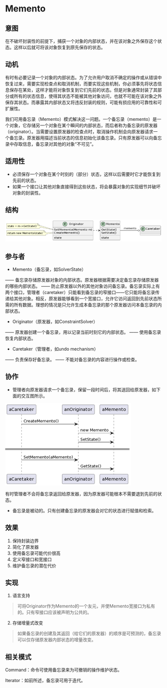 # Memento

## 意图

在不破坏封装性的前提下，捕获一个对象的内部状态，并在该对象之外保存这个状态。这样以后就可将该对象恢复到原先保存的状态。

## 动机

有时有必要记录一个对象的内部状态。为了允许用户取消不确定的操作或从错误中恢复过来，需要实现检查点和取消机制，而要实现这些机制，你必须事先将状态信息保存在某处，这样才能将对象恢复到它们先前的状态。但是对象通常封装了其部分或所有的状态信息，使得其状态不能被其他对象访问，也就不可能在该对象之外保存其状态。而暴露其内部状态又将违反封装的规则，可能有损应用的可靠性和可扩展性。

我们可用备忘录（Memento）模式解决这一问题。一个备忘录（memento）是一个对象，它存储另一个对象在某个瞬间的内部状态，而后者称为备忘录的原发器（originator）。当需要设置原发器的检查点时，取消操作机制会向原发器请求一个备忘录。原发器用描述当前状态的信息初始化该备忘录。只有原发器可以向备忘录中存取信息，备忘录对其他的对象“不可见”。

## 适用性

- 必须保存一个对象在某个时刻的（部分）状态，这样以后需要时它才能恢复到先前的状态。
- 如果一个接口让其他对象直接得到这些状态，将会暴露对象的实现细节并破坏对象的封装性。

## 结构

![Memento](Memento.png)

## 参与者

- Memento（备忘录，如SolverState）

—— 备忘录存储原发器对象的内部状态。原发器根据需要决定备忘录存储原发器的哪些内部状态。
—— 防止原发器以外的其他对象访问备忘录。备忘录实际上有两个接口，管理者（caretaker）只能看到备忘录的窄接口——它只能将备忘录传递给其他对象。相反，原发器能够看到一个宽接口，允许它访问返回到先前状态所需的所有数据。理想的情况是只允许生成本备忘录的那个原发器访问本备忘录的内部状态。

- Originator（原发器，如ConstraintSolver）

—— 原发器创建一个备忘录，用以记录当前时刻它的内部状态。
—— 使用备忘录恢复内部状态。

- Caretaker（管理者，如undo mechanism）

—— 负责保存好备忘录。
—— 不能对备忘录的内容进行操作或检查。

## 协作

- 管理者向原发器请求一个备忘录，保留一段时间后，将其送回给原发器，如下面的交互图所示。

![MementoInteraction](MementoInteraction.png)

有时管理者不会将备忘录返回给原发器，因为原发器可能根本不需要退到先前的状态。

- 备忘录是被动的。只有创建备忘录的原发器会对它的状态进行赋值和检索。

## 效果

1. 保持封装边界
2. 简化了原发器
3. 使用备忘录可能代价很高
4. 定义窄接口和宽接口
5. 维护备忘录的潜在代价

## 实现

1. 语言支持

> 可将Originator作为Memento的一个友元，并使Memento宽接口为私有的。只有窄接口应该被声明为公共的。

2. 存储增量式改变

> 如果备忘录的创建及其返回（给它们的原发器）的顺序是可预测的，备忘录可以仅存储原发器内部状态的增量改变。

## 相关模式

Command：命令可使用备忘录来为可撤销的操作维护状态。

Iterator：如前所述，备忘录可用于迭代。
